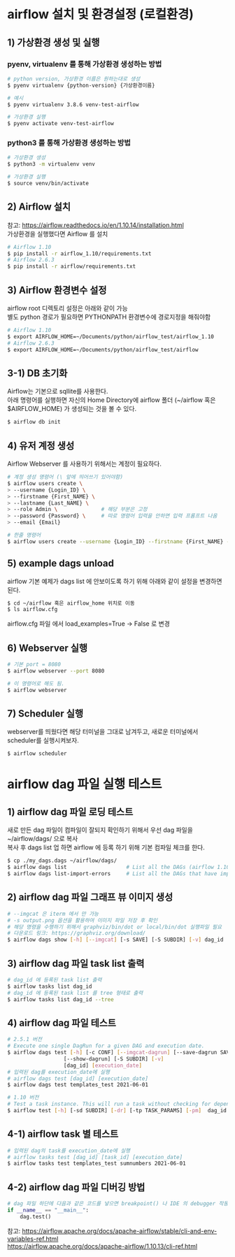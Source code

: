 # airflow 설치 및 환경설정 (로컬환경)


## 1) 가상환경 생성 및 실행
### pyenv, virtualenv 를 통해 가상환경 생성하는 방법
```sh
# python version, 가상환경 이름은 원하는대로 생성
$ pyenv virtualenv {python-version} {가상환경이름}

# 예시
$ pyenv virtualenv 3.8.6 venv-test-airflow

# 가상환경 실행
$ pyenv activate venv-test-airflow
```

### python3 를 통해 가상환경 생성하는 방법
```sh
# 가상환경 생성
$ python3 -m virtualenv venv

# 가상환경 실행
$ source venv/bin/activate
```


## 2) Airflow 설치
참고: https://airflow.readthedocs.io/en/1.10.14/installation.html  
가상환경을 실행했다면 Airflow 를 설치
```sh
# Airflow 1.10
$ pip install -r airflow_1.10/requirements.txt
# Airflow 2.6.3
$ pip install -r airflow/requirements.txt
```

## 3) Airflow 환경변수 설정
airflow root 디렉토리 설정은 아래와 같이 가능  
별도 python 경로가 필요하면 PYTHONPATH 환경변수에 경로지정을 해줘야함
```sh
# Airflow 1.10
$ export AIRFLOW_HOME=~/Documents/python/airflow_test/airflow_1.10
# Airflow 2.6.3
$ export AIRFLOW_HOME=~/Documents/python/airflow_test/airflow
```

## 3-1) DB 초기화
Airflow는 기본으로 sqllite를 사용한다.  
아래 명령어를 실행하면 자신의 Home Directory에 airflow 폴더 (~/airflow 혹은 $AIRFLOW_HOME) 가 생성되는 것을 볼 수 있다.
```sh
$ airflow db init
```

## 4) 유저 계정 생성

Airflow Webserver 를 사용하기 위해서는 계정이 필요하다.
```sh
# 계정 생성 명령어 (\ 앞에 띄어쓰기 있어야함)
$ airflow users create \ 
> --username {Login_ID} \
> --firstname {First_NAME} \ 
> --lastname {Last_NAME} \
> --role Admin \              # 해당 부분은 고정
> --password {Password} \     # 따로 명령어 입력을 안하면 입력 프롬프트 나옴
> --email {Email}
```

```sh
# 한줄 명령어
$ airflow users create --username {Login_ID} --firstname {First_NAME} --lastname {Last_NAME} --role Admin --password {Password} --email {Email}
```

## 5) example dags unload
airflow 기본 예제가 dags list 에 안보이도록 하기 위해 아래와 같이 설정을 변경하면 된다.
```sh
$ cd ~/airflow 혹은 airflow_home 위치로 이동
$ ls airflow.cfg 
```
airflow.cfg 파일 에서 load_examples=True -> False 로 변경

## 6) Webserver 실행
```sh
# 기본 port = 8080
$ airflow webserver --port 8080

# 이 명령어로 해도 됨.
$ airflow webserver 
```

## 7) Scheduler 실행

webserver를 띄웠다면 해당 터미널을 그대로 남겨두고, 새로운 터미널에서 scheduler를 실행시켜보자.
```sh
$ airflow scheduler
```

# airflow dag 파일 실행 테스트

## 1) airflow dag 파일 로딩 테스트
새로 만든 dag 파일이 컴파일이 잘되지 확인하기 위해서 우선 dag 파일을 ~/airflow/dags/ 으로 복사    
복사 후 dags list 업 하면 airflow 에 등록 하기 위해 기본 컴파일 체크를 한다.  
```sh
$ cp ./my_dags.dags ~/airflow/dags/
$ airflow dags list                   # List all the DAGs (airflow 1.10 버전)
$ airflow dags list-import-errors     # List all the DAGs that have import errors (airflow 2.0 이상 버전)

```
## 2) airflow dag 파일 그래프 뷰 이미지 생성

```sh
# --imgcat 은 iterm 에서 만 가능
# -s output.png 옵션을 활용하여 이미지 파일 저장 후 확인
# 해당 명령을 수행하기 위해서 graphviz/bin/dot or local/bin/dot 실행파일 필요
# 다운로드 링크: https://graphviz.org/download/
$ airflow dags show [-h] [--imgcat] [-s SAVE] [-S SUBDIR] [-v] dag_id
```

## 3) airflow dag 파일 task list 출력
```sh
# dag_id 에 등록된 task list 출력
$ airflow tasks list dag_id
# dag_id 에 등록된 task list 를 tree 형태로 출력
$ airflow tasks list dag_id --tree
```


## 4) airflow dag 파일 테스트
```sh
# 2.5.1 버전 
# Execute one single DagRun for a given DAG and execution date.
$ airflow dags test [-h] [-c CONF] [--imgcat-dagrun] [--save-dagrun SAVE_DAGRUN]
                  [--show-dagrun] [-S SUBDIR] [-v]
                  [dag_id] [execution_date]
# 입력된 dag를 execution_date에 실행
# airflow dags test [dag_id] [execution_date]
$ airflow dags test templates_test 2021-06-01

# 1.10 버전 
# Test a task instance. This will run a task without checking for dependencies or recording its state in the database.
$ airflow test [-h] [-sd SUBDIR] [-dr] [-tp TASK_PARAMS] [-pm]  dag_id task_id execution_date
```

## 4-1) airflow task 별 테스트
```sh
# 입력된 dag의 task를 execution_date에 실행
# airflow tasks test [dag_id] [task_id] [execution_date]
$ airflow tasks test templates_test sumnumbers 2021-06-01
```

## 4-2) airflow dag 파일 디버깅 방법
```python
# dag 파일 하단에 다음과 같은 코드를 넣으면 breakpoint() 나 IDE 의 debugger 작동
if __name__ == "__main__":
    dag.test()
```

참고: https://airflow.apache.org/docs/apache-airflow/stable/cli-and-env-variables-ref.html   
https://airflow.apache.org/docs/apache-airflow/1.10.13/cli-ref.html   
